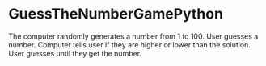 # GuessTheNumberGamePython
The computer randomly generates a number from 1 to 100. User guesses a number. Computer tells user if they are higher or lower than the solution. User guesses until they get the number.
